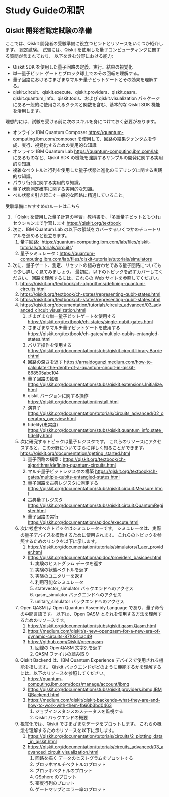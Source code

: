 # Study Guideの和訳

## Qiskit 開発者認定試験の準備

ここでは、Qiskit 開発者の受験準備に役立つヒントとリソースをいくつか紹介します。
認定試験。 試験には、Qiskit を使用した量子コンピューティングに関する質問が含まれており、
以下を含む分野における能力:

- Qiskit SDK を使用した量子回路の定義、実行、結果の視覚化
- 単一量子ビット ゲートとブロック球上でのその回転を理解する。
- 量子回路におけるさまざまなマルチ量子ビットゲートとその効果を理解する。
- qiskit.circuit、qiskit.execute、qiskit.providers、qiskit.qasm、qiskit.quantum_info、qiskit.tools、および qiskit.visualization パッケージにある一般的に使用されるクラスと関数を含む、基本的な Qiskit SDK 機能を活用します。

理想的には、試験を受ける前に次のスキルを身につけておく必要があります。

- オンライン IBM Quantum Composer https://quantum-computing.ibm.com/composer を使用して、回路の結果クォンタムを作成、実行、視覚化するための実用的な知識
- オンライン IBM Quantum Lab https://quantum-computing.ibm.com/lab にあるものなど、Qiskit SDK の機能を強調するサンプルの開発に関する実用的な知識
- 複雑なベクトルと行列を使用した量子状態と進化のモデリングに関する実践的な知識。
- パウリ行列に関する実用的な知識。
- 量子状態測定確率に関する実用的な知識。
- ベル状態を引き起こす一般的な回路に精通していること。

受験準備におすすめのルートはこちら
1. 「Qiskit を使用した量子計算の学習」教科書を、「多重量子ビットともつれ」セクションまで学習します https://qiskit.org/textbook
2. 次に、IBM Quantum Lab の以下の領域をカバーするいくつかのチュートリアルを進めると役立ちます。
   1. 量子回路: 'https://quantum-computing.ibm.com/lab/files/qiskit-tutorials/tutorials/circuits'
   2. 量子シミュレータ：https://quantum-computing.ibm.com/lab/files/qiskit-tutorials/tutorials/simulators
3. 次に、量子ゲート、測定、リセットの組み合わせである量子回路についてもう少し詳しく見てみましょう。 最初に、以下のトピックを必ずカバーしてください。 回路を理解するには、これらの Web サイトを参照してください。
   1. https://qiskit.org/textbook/ch-algorithms/defining-quantum-circuits.html
   2. https://qiskit.org/textbook/ch-states/representing-qubit-states.html
   3. https://qiskit.org/textbook/ch-states/representing-qubit-states.html
   4. https://qiskit.org/documentation/tutorials/circuits_advanced/03_advanced_circuit_visualization.html
      1. さまざまな単一量子ビットゲートを使用する https://qiskit.org/textbook/ch-states/single-qubit-gates.html
      2. さまざまなマルチ量子ビットゲートを使用するhttps://qiskit.org/textbook/ch-gates/multiple-qubits-entangled-states.html
      3. バリア操作を使用する https://qiskit.org/documentation/stubs/qiskit.circuit.library.Barrier.html
      4. 回路の深さを返す https://arnaldogunzi.medium.com/how-to-calculate-the-depth-of-a-quantum-circuit-in-qiskit-868505abc104
      5. 量子回路の拡張 https://qiskit.org/documentation/stubs/qiskit.extensions.Initialize.html
      6. qiskit バージョンに関する操作 https://qiskit.org/documentation/install.html
      7. 演算子 https://qiskit.org/documentation/tutorials/circuits_advanced/02_operators_overview.html
      8. fidelity(忠実度) https://qiskit.org/documentation/stubs/qiskit.quantum_info.state_fidelity.html
   5. 次に研究するトピックは量子レジスタです。 これらのリソースにアクセスすると、この分野についてさらに詳しく知ることができます。 https://qiskit.org/documentation/getting_started.html
      1. 量子回路の構築：https://qiskit.org/textbook/ch-algorithms/defining-quantum-circuits.html
      2. マルチ量子ビットレジスタの構築 https://qiskit.org/textbook/ch-gates/multiple-qubits-entangled-states.html
      3. 量子回路を古典レジスタに測定する https://qiskit.org/documentation/stubs/qiskit.circuit.Measure.html
      4. 古典量子レジスタ https://qiskit.org/documentation/stubs/qiskit.circuit.QuantumRegister.html
      5. 量子回路の実行 https://qiskit.org/documentation/apidoc/execute.html
   6. 次に考慮すべきトピックはシミュレーターです。 シミュレータは、実際の量子デバイスを模倣するために使用されます。 これらのトピックを参照するためのリンクを以下に示します。
      1. https://qiskit.org/documentation/tutorials/simulators/1_aer_provider.html
      2. https://qiskit.org/documentation/apidoc/providers_basicaer.html
         1. 実験のヒストグラム データを返す
         2. 実験の状態ベクトルを返す
         3. 実験のユニタリーを返す
         4. 利用可能なシミュレータ
         5. statevector_simulator バックエンドへのアクセス
         6.  qasm_simulator バックエンドへのアクセス
         7. unitary_simulator バックエンドへのアクセス
   7. Open QASM は Open Quantum Assembly Language であり、量子命令の中間言語です。 以下は、Open QASM とそれを使用する方法を理解するためのリソースです。
      1. https://qiskit.org/documentation/stubs/qiskit.qasm.Qasm.html
      2. https://medium.com/qiskit/a-new-openqasm-for-a-new-era-of-dynamic-circuits-87f031cac49
      3. https://github.com/Qiskit/openqasm
         1. 回線の OpenQASM 文字列を返す
         2. QASM ファイルの読み取り
   8. Qiskit Backend は、IBM Quantum Experience デバイスで使用される機能を指します。 Qiskit バックエンドがどのように機能するかを理解するには、以下のリソースを参照してください。
      1. https://quantum-computing.ibm.com/docs/manage/account/ibmq
      2. https://qiskit.org/documentation/stubs/qiskit.providers.ibmq.IBMQBackend.html
      3. https://medium.com/qiskit/qiskit-backends-what-they-are-and-how-to-work-with-them-fb66b3bd0463
         1. ジョブインスタンスのステータスを監視する
         2. Qiskit バックエンドの概要
   9. 視覚化では、Qiskit でさまざまなデータをプロットします。 これらの概念を理解するためのリソースを以下に示します。
      1.  https://qiskit.org/documentation/tutorials/circuits/2_plotting_data_in_qiskit.html
      2.  https://qiskit.org/documentation/tutorials/circuits_advanced/03_advanced_circuit_visualization.html
          1. 回路を描く データのヒストグラムをプロットする
          2.  ブロッホマルチベクトルのプロット
          3.  ブロッホベクトルのプロット
          4.  QSphere のプロット
          5.  密度行列のプロット
          6.  ゲートマップとエラー率のプロット